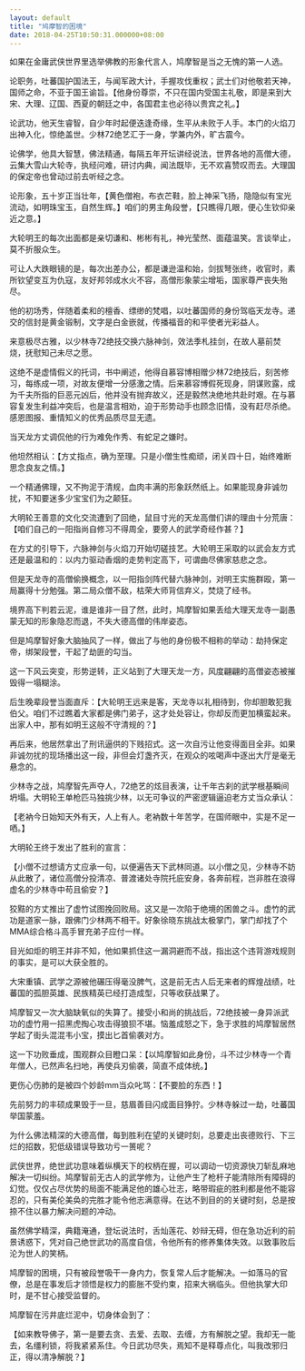 ```yaml
---
layout: default
title: "鸠摩智的困境"
date: 2018-04-25T10:50:31.000000+08:00
---
```


如果在金庸武侠世界里选举佛教的形象代言人，鸠摩智是当之无愧的第一人选。

论职务，吐蕃国护国法王，与闻军政大计，手握攻伐重权；武士们对他敬若天神，国师之命，不亚于国王谕旨。【他身份尊崇，不只在国内受国主礼敬，即是来到大宋、大理、辽国、西夏的朝廷之中，各国君主也必待以贵宾之礼。】

论武功，他天生睿智，自少年时起便迭逢奇缘，生平从未败于人手。本门的火焰刀出神入化，惊绝盖世。少林72绝艺汇于一身，学兼内外，旷古震今。

论佛学，他具大智慧，佛法精通，每隔五年开坛讲经说法，世界各地的高僧大德，云集大雪山大轮寺，执经问难，研讨内典，闻法既毕，无不欢喜赞叹而去。大理国的保定帝也曾动过前去听经之念。

论形象，五十岁正当壮年，【黄色僧袍，布衣芒鞋，脸上神采飞扬，隐隐似有宝光流动，如明珠宝玉，自然生辉。】咱们的男主角段誉，【只瞧得几眼，便心生钦仰亲近之意。】

大轮明王的每次出面都是亲切谦和、彬彬有礼，神光莹然、面蕴温笑。言谈举止，莫不折服众生。

可让人大跌眼镜的是，每次出差办公，都是谦逊温和始，剑拔弩张终，收官时，素所钦望变互为仇寇，友好邦邻成水火不容，高僧形象蒙尘增垢，国家尊严丧失殆尽。

他的初场秀，伴随着柔和的檀香、缥缈的梵唱，以吐蕃国师的身份驾临天龙寺。递交的信封是黄金锻制，文字是白金嵌就，传播福音的和平使者光彩益人。

来意极尽古雅，以少林寺72绝技交换六脉神剑，效法季札挂剑，在故人墓前焚烧，抚慰知己未尽之愿。

这绝不是虚情假义的托词，书中阐述，他得自慕容博相赠少林72绝技后，刻苦修习，每练成一项，对故友便增一分感激之情。后来慕容博假死现身，阴谋败露，成为千夫所指的巨恶元凶后，他并没有抛弃故义，还是毅然决绝地共赴时艰。在与慕容复发生利益冲突后，也是温言相劝，迫于形势动手也顾念旧情，没有赶尽杀绝。感恩图报、重情知义的优秀品质尽显无遗。

当天龙方丈调侃他的行为难免作秀、有蛇足之嫌时。

他坦然相认：【方丈指点，确为至理。只是小僧生性痴顽，闭关四十日，始终难断思念良友之情。】

一个精通佛理，又不拘泥于清规，血肉丰满的形象跃然纸上。如果能现身非诚勿扰，不知要迷多少宝宝们为之颠狂。

大明轮王善意的文化交流遭到了回绝，鼠目寸光的天龙高僧们讲的理由十分荒唐：【咱们自己的一阳指尚自修习不得周全，要旁人的武学奇经作甚？】

在方丈的引导下，六脉神剑与火焰刀开始切磋技艺。大轮明王采取的以武会友方式还是最温和的：以内力驱动香烟的走势判定高下，可谓曲尽佛家慈悲之念。

但是天龙寺的高僧偷换概念，以一阳指剑阵代替六脉神剑，对明王实施群殴，第一局赢得十分勉强。第二局众僧不敌，枯荣大师背信弃义，焚烧了经书。

境界高下判若云泥，谁是谁非一目了然，此时，鸠摩智如果丢给大理天龙寺一副愚蒙无知的形象隐忍而退，不失大德高僧的伟岸姿态。

但是鸠摩智好象大脑抽风了一样，做出了与他的身份极不相称的举动：劫持保定帝，绑架段誉，干起了劫匪的勾当。

这一下风云突变，形势逆转，正义站到了大理天龙一方，风度翩翩的高僧姿态被摧毁得一塌糊涂。

后生晚辈段誉当面直斥：【大轮明王远来是客，天龙寺以礼相待到，你却胆敢犯我伯父。咱们不过瞧着大家都是佛门弟子，这才处处容让，你却反而更加横蛮起来。出家人中，那有如明王这般不守清规的？】

再后来，他居然拿出了刑讯逼供的下贱招式。这一次自污让他变得面目全非。如果非诚勿扰的现场播出这一段，非但会灯盏齐灭，在观众的呟喝声中逐出大厅是毫无悬念的。

少林寺之战，鸠摩智先声夺人，72绝艺的炫目表演，让千年古刹的武学根基瞬间坍塌。大明轮王单枪匹马独挑少林，以无可争议的严密逻辑逼迫老方丈当众承认：

【老衲今日始知天外有天，人上有人。老衲数十年苦学，在国师眼中，实是不足一哂。】

大明轮王终于发出了胜利的宣言：

【小僧不过想请方丈应承一句，以便遍告天下武林同道。以小僧之见，少林寺不妨从此散了，诸位高僧分投清凉、普渡诸处寺院托庇安身，各奔前程，岂非胜在浪得虚名的少林寺中苟且偷安？】

狡黠的方丈推出了虚竹试图挽回败局。这又是一次陷于绝境的困兽之斗。虚竹的武功是道家一脉，跟佛门少林两不相干。好象徐晓东挑战太极掌门，掌门却找了个MMA综合格斗高手冒充弟子应付一样。

目光如炬的明王并非不知，他如果抓住这一漏洞避而不战，指出这个违背游戏规则的事实，是可以大获全胜的。

大宋重镇、武学之源被他碾压得毫没脾气，这是前无古人后无来者的辉煌战绩，吐蕃国的孤胆英雄、民族精英已经打造成型，只等收获战果了。

鸠摩智又一次大脑缺氧似的失算了。接受小和尚的挑战后，72绝技被一身异派武功的虚竹用一招黑虎掏心攻击得狼狈不堪。恼羞成怒之下，急于求胜的鸠摩智居然学起了街头混混韦小宝，摸出匕首偷袭对方。

这一下功败垂成，围观群众目瞪口呆：【以鸠摩智如此身份，斗不过少林寺一个青年僧人，已然声名扫地，再使兵刃偷袭，简直不成体统。】

更伤心伤肺的是被四个妙龄mm当众叱骂：【不要脸的东西！】

先前努力的丰硕成果毁于一旦，慈眉善目闪成面目狰狞。少林寺躲过一劫，吐蕃国举国蒙羞。

为什么佛法精深的大德高僧，每到胜利在望的关键时刻，总要走出丧德败行、下三烂的招数，犯低级错误导致功亏一篑呢？

武侠世界，绝世武功意味着纵横天下的权柄在握，可以调动一切资源快刀斩乱麻地解决一切纠纷。鸠摩智前无古人的武学修为，让他产生了枪杆子能清除所有障碍的幻觉。仅仅占尽优势的局面不能满足他的雄心壮志，略带瑕疵的胜利都是他不能容忍的，只有美伦美奂的完胜才能令他志满意得。在达不到目的的关键时刻，总是按捺不住以暴力解决问题的冲动。

虽然佛学精深，典籍淹通，登坛说法时，舌灿莲花、妙辩无碍，但在急功近利的前景诱惑下，凭对自己绝世武功的高度自信，令他所有的修养集体失效。以致事败后沦为世人的笑柄。

鸠摩智的困境，只有被段誉吸干一身内力，恢复常人后才能解决。一如落马的官僚，总是在事发后才领悟是权力的膨胀不受约束，招来大祸临头。但他执掌大印时，是不甘心接受监督的。

鸠摩智在污井底烂泥中，切身体会到了：

【如来教导佛子，第一是要去贪、去爱、去取、去缠，方有解脱之望。我却无一能去，名缰利锁，将我紧紧系住。今日武功尽失，焉知不是释尊点化，叫我改邪归正，得以清净解脱？】

